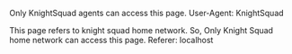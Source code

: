 

Only KnightSquad agents can access this page.
User-Agent: KnightSquad


This page refers to knight squad home network. So, Only Knight Squad home network can access this page.
Referer: localhost

